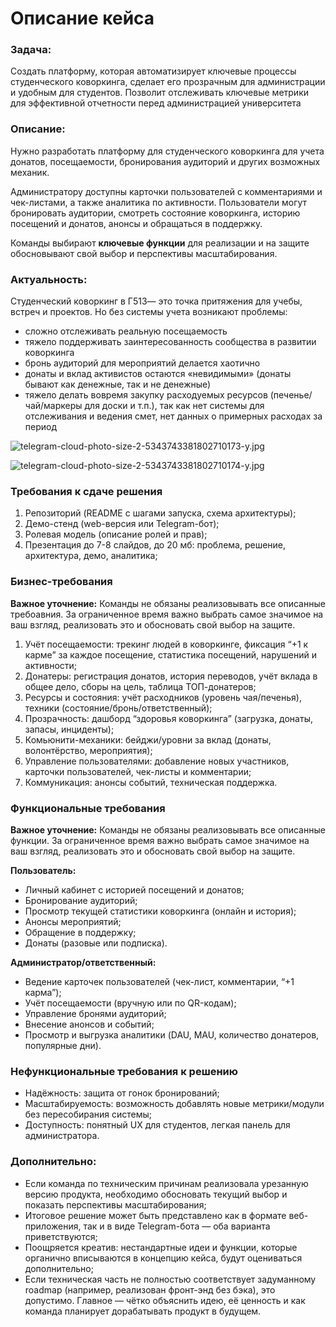 # Описание кейса

### **Задача:**

Создать платформу, которая автоматизирует ключевые процессы студенческого коворкинга, сделает его прозрачным для администрации и удобным для студентов. Позволит отслеживать ключевые метрики для эффективной отчетности перед администрацией университета

### Описание:

Нужно разработать платформу для студенческого коворкинга для учета донатов, посещаемости, бронирования аудиторий и других возможных механик. 

Администратору доступны карточки пользователей с комментариями и чек-листами, а также аналитика по активности. Пользователи могут бронировать аудитории, смотреть состояние коворкинга, историю посещений и донатов, анонсы и обращаться в поддержку. 

Команды выбирают **ключевые функции** для реализации и на защите обосновывают свой выбор и перспективы масштабирования.

### **Актуальность:**

Студенческий коворкинг в Г513— это точка притяжения для учебы, встреч и проектов. Но без системы учета возникают проблемы:

- сложно отслеживать реальную посещаемость
- тяжело поддерживать заинтересованность сообщества в развитии коворкинга
- бронь аудиторий для мероприятий делается хаотично
- донаты и вклад активистов остаются «невидимыми» (донаты бывают как денежные, так и не денежные)
- тяжело делать вовремя закупку расходуемых ресурсов (печенье/чай/маркеры для доски и т.п.), так как нет системы для отслеживания и ведения смет, нет данных о примерных расходах за период

![telegram-cloud-photo-size-2-5343743381802710173-y.jpg](attachment:960c4263-d743-421e-8a1d-1d94dc6e79ed:telegram-cloud-photo-size-2-5343743381802710173-y.jpg)

![telegram-cloud-photo-size-2-5343743381802710174-y.jpg](attachment:07d796a1-bad5-4516-ad70-2fca62839c13:telegram-cloud-photo-size-2-5343743381802710174-y.jpg)

### **Требования к сдаче решения**

1. Репозиторий (README с шагами запуска, схема архитектуры);
2. Демо-стенд (web-версия или Telegram-бот);
3. Ролевая модель (описание ролей и прав);
4. Презентация до 7-8 слайдов, до 20 мб: проблема, решение, архитектура, демо, аналитика;

### **Бизнес-требования**

**Важное уточнение:** Команды не обязаны реализовывать все описанные требоавния. За ограниченное время важно выбрать самое значимое на ваш взгляд, реализовать это и обосновать свой выбор на защите.

1. Учёт посещаемости: трекинг людей в коворкинге, фиксация “+1 к карме” за каждое посещение, статистика посещений, нарушений и активности;
2. Донатеры: регистрация донатов, история переводов, учёт вклада в общее дело, сборы на цель, таблица ТОП-донатеров;
3. Ресурсы и состояния: учёт расходников (уровень чая/печенья), техники (состояние/бронь/ответственный);
4. Прозрачность: дашборд “здоровья коворкинга” (загрузка, донаты, запасы, инциденты);
5. Комьюнити-механики: бейджи/уровни за вклад (донаты, волонтёрство, мероприятия);
6. Управление пользователями: добавление новых участников, карточки пользователей, чек-листы и комментарии;
7. Коммуникация: анонсы событий, техническая поддержка.

### **Функциональные требования**

**Важное уточнение:** Команды не обязаны реализовывать все описанные функции. За ограниченное время важно выбрать самое значимое на ваш взгляд, реализовать это и обосновать свой выбор на защите.

**Пользователь:**

- Личный кабинет с историей посещений и донатов;
- Бронирование аудиторий;
- Просмотр текущей статистики коворкинга (онлайн и история);
- Анонсы мероприятий;
- Обращение в поддержку;
- Донаты (разовые или подписка).

**Администратор/ответственный:**

- Ведение карточек пользователей (чек-лист, комментарии, “+1 карма”);
- Учёт посещаемости (вручную или по QR-кодам);
- Управление бронями аудиторий;
- Внесение анонсов и событий;
- Просмотр и выгрузка аналитики (DAU, MAU, количество донатеров, популярные дни).

### **Нефункциональные требования к решению**

- Надёжность: защита от гонок бронирований;
- Масштабируемость: возможность добавлять новые метрики/модули без пересобирания системы;
- Доступность: понятный UX для студентов, легкая панель для администратора.

### Дополнительно:

- Если команда по техническим причинам реализовала урезанную версию продукта, необходимо обосновать текущий выбор и показать перспективы масштабирования;
- Итоговое решение может быть представлено как в формате веб-приложения, так и в виде Telegram-бота — оба варианта приветствуются;
- Поощряется креатив: нестандартные идеи и функции, которые органично вписываются в концепцию кейса, будут оцениваться дополнительно;
- Если техническая часть не полностью соответствует задуманному roadmap (например, реализован фронт-энд без бэка), это допустимо. Главное — чётко объяснить идею, её ценность и как команда планирует дорабатывать продукт в будущем.